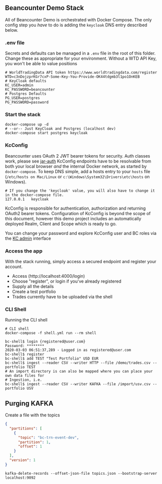 
## Beancounter Demo Stack
All of Beancounter Demo is orchestrated with Docker Compose.  The only config step you _have_ to do is adding the `keycloak` DNS entry described below.

### .env file
Secrets and defaults can be managed in a `.env` file in the root of this folder.
Change these as appropriate for your environment. Without a WTD API Key, you won't be able to value positions
```properties
# WorldTradingData API token https://www.worldtradingdata.com/register
WTD=c3nDojzprKGr7cxP-Some-Key-You-Provide-OK44tdgmb3l1po1OnKEB
# KeyCloak defaults
KC_USER=admin
KC_PASSWORD=beancounter
# Postgres Defaults
PG_USER=postgres
PG_PASSWORD=password
```
### Start the stack
```shell script
docker-compose up -d
# --or-- Just KeyCloak and Postgres (localhost dev)
docker-compose start postgres keycloak
```
### KcConfig
Beancounter uses OAuth 2 JWT bearer tokens for security. Auth classes work, please see [jar-auth](https://github.com/monowai/beancounter/tree/master/jar-auth)
KcConfig endpoints have to be resolvable from both your local browser _and_ the internal Docker network, as started by `docker-compose`. 
To keep DNS simple, add a hosts entry to your `hosts` file (`/etc/hosts on Mac/Linux` or `c:\Windows\System32\Drivers\etc\hosts` on Windows).
```
# If you change the 'keycloak' value, you will also have to change it in the docker-compose file.
127.0.0.1	keycloak
``` 
KcConfig is responsible for authentication, authorization and returning OAuth2 bearer tokens. Configuration of KcConfig is beyond the scope of this document, however this demo project includes an automatically deployed Realm, Client and Scope which is ready to go. 

You can change your password and explore KcConfig user and BC roles via the [KC admin](http://keycloak:9620) interface

### Access the app
With the stack running, simply access a secured endpoint and register your account.  
 * Access (http://localhost:4000/login) 
 * Choose "register", or login if you've already registered
 * Supply all the details
 * Create a test portfolio
 * Trades currently have to be uploaded via the shell

### CLI Shell
Running the CLI shell

```shell script
# CLI shell
docker-compose -f shell.yml run --rm shell

bc-shell$ login {registered@user.com}
Password: ********
2020-03-03 06:51:37,289 - Logged in as registered@user.com
bc-shell$ register
bc-shell$ add TEST "Test Portfolio" USD EUR
bc-shell$ ingest --reader CSV --writer HTTP --file /demo/trades.csv --portfolio TEST
# An import directory is can also be mapped where you can place your own data files for
# Ingestion, i.e. 
bc-shell$ ingest --reader CSV --writer KAFKA --file /import/usv.csv --portfolio USV
``` 

## Purging KAFKA
Create a file with the topics
```json
{
  "partitions": [
    {
      "topic": "bc-trn-event-dev",
      "partition": 1,
      "offset": 1
    }
  ],
  "version": 1
}

```
```shell
kafka-delete-records --offset-json-file topics.json --bootstrap-server localhost:9092
```


   
